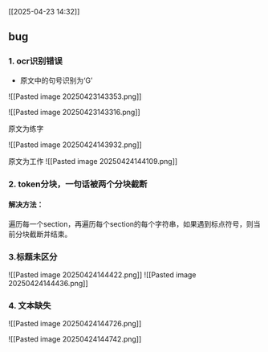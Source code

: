 [[2025-04-23 14:32]]
## bug

### 1. ocr识别错误

- 原文中的句号识别为‘G’

![[Pasted image 20250423143353.png]]
  
![[Pasted image 20250423143316.png]]

原文为练字

![[Pasted image 20250424143932.png]]


原文为工作
![[Pasted image 20250424144109.png]]


### 2. token分块，一句话被两个分块截断
#### 解决方法：
遍历每一个section，再遍历每个section的每个字符串，如果遇到标点符号，则当前分块截断并结束。


### 3.标题未区分

![[Pasted image 20250424144422.png]]
![[Pasted image 20250424144436.png]]



### 4. 文本缺失

![[Pasted image 20250424144726.png]]

![[Pasted image 20250424144742.png]]